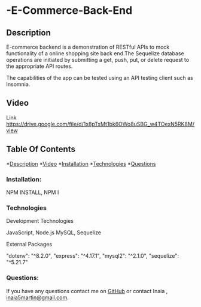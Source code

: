 # -E-Commerce-Back-End


 ## Description
E-commerce backend is a demonstration  of RESTful APIs to mock functionality of a online shopping site back end.The Sequelize database operations are initiated by submitting a get, push, put, or delete request to the appropriate API routes.

 The capabilities of the app can be tested using an API testing client such as Insomnia.

## Video

Link https://drive.google.com/file/d/1x8pTxMt1bk6OWo8uSBG_w4TOexN5RK8M/view

## Table Of Contents
*[Description](#description)
*[Video](#video)
*[Installation](#installation)
*[Technologies](#technologies)
*[Questions](#questions)




### Installation:
NPM INSTALL,
NPM I

### Technologies

Development Technologies

JavaScript, Node.js
MySQL, Sequelize

External Packages

"dotenv": "^8.2.0",
"express": "^4.17.1",
"mysql2": "^2.1.0",
"sequelize": "^5.21.7"


### Questions:
If you have any questions contact me on [GitHub](https://github.com/inaia@gmail.com) or contact Inaia , inaia5martin@gmail.com.
